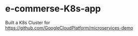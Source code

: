 # e-commerse-K8s-app
Built a K8s Cluster for https://github.com/GoogleCloudPlatform/microservices-demo
